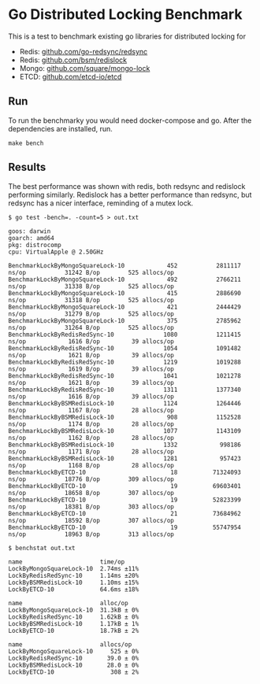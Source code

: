 # Go Distributed Locking Benchmark


This is a test to benchmark existing go libraries for distributed locking for 

  - Redis: [github.com/go-redsync/redsync](https://github.com/go-redsync/redsync)
  - Redis: [github.com/bsm/redislock](https://github.com/bsm/redislock)
  - Mongo: [github.com/square/mongo-lock](https://github.com/square/mongo-lock)
  - ETCD:  [github.com/etcd-io/etcd](https://github.com/etcd-io/etcd)

## Run

To run the benchmarky you would need docker-compose and go.
After the dependencies are installed, run. 

``` make bench ```


## Results

The best performance was shown with redis, both redsync and redislock performing similarly.
Redislock has a better performance than redsync, but redsync has a nicer interface, reminding of a mutex lock.

```text
$ go test -bench=. -count=5 > out.txt

goos: darwin
goarch: amd64
pkg: distrocomp
cpu: VirtualApple @ 2.50GHz

BenchmarkLockByMongoSquareLock-10            452           2811117 ns/op           31242 B/op        525 allocs/op
BenchmarkLockByMongoSquareLock-10            492           2766211 ns/op           31338 B/op        525 allocs/op
BenchmarkLockByMongoSquareLock-10            415           2886690 ns/op           31318 B/op        525 allocs/op
BenchmarkLockByMongoSquareLock-10            421           2444429 ns/op           31279 B/op        525 allocs/op
BenchmarkLockByMongoSquareLock-10            375           2785962 ns/op           31264 B/op        525 allocs/op
BenchmarkLockByRedisRedSync-10              1080           1211415 ns/op            1616 B/op         39 allocs/op
BenchmarkLockByRedisRedSync-10              1054           1091482 ns/op            1621 B/op         39 allocs/op
BenchmarkLockByRedisRedSync-10              1219           1019288 ns/op            1619 B/op         39 allocs/op
BenchmarkLockByRedisRedSync-10              1041           1021278 ns/op            1621 B/op         39 allocs/op
BenchmarkLockByRedisRedSync-10              1311           1377340 ns/op            1616 B/op         39 allocs/op
BenchmarkLockByBSMRedisLock-10              1124           1264446 ns/op            1167 B/op         28 allocs/op
BenchmarkLockByBSMRedisLock-10               908           1152528 ns/op            1174 B/op         28 allocs/op
BenchmarkLockByBSMRedisLock-10              1077           1143109 ns/op            1162 B/op         28 allocs/op
BenchmarkLockByBSMRedisLock-10              1332            998186 ns/op            1171 B/op         28 allocs/op
BenchmarkLockByBSMRedisLock-10              1281            957423 ns/op            1168 B/op         28 allocs/op
BenchmarkLockByETCD-10                        18          71324093 ns/op           18776 B/op        309 allocs/op
BenchmarkLockByETCD-10                        19          69603401 ns/op           18658 B/op        307 allocs/op
BenchmarkLockByETCD-10                        19          52823399 ns/op           18381 B/op        303 allocs/op
BenchmarkLockByETCD-10                        21          73684962 ns/op           18592 B/op        307 allocs/op
BenchmarkLockByETCD-10                        19          55747954 ns/op           18963 B/op        313 allocs/op
```

```text
$ benchstat out.txt

name                      time/op
LockByMongoSquareLock-10  2.74ms ±11%
LockByRedisRedSync-10     1.14ms ±20%
LockByBSMRedisLock-10     1.10ms ±15%
LockByETCD-10             64.6ms ±18%

name                      alloc/op
LockByMongoSquareLock-10  31.3kB ± 0%
LockByRedisRedSync-10     1.62kB ± 0%
LockByBSMRedisLock-10     1.17kB ± 1%
LockByETCD-10             18.7kB ± 2%

name                      allocs/op
LockByMongoSquareLock-10     525 ± 0%
LockByRedisRedSync-10       39.0 ± 0%
LockByBSMRedisLock-10       28.0 ± 0%
LockByETCD-10                308 ± 2%
```



